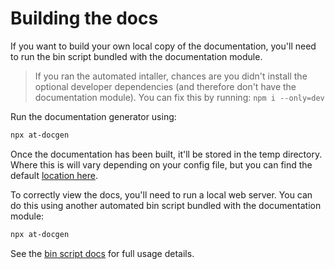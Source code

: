 # Building the docs
If you want to build your own local copy of the documentation, you'll need to run the bin script bundled with the documentation module.

> If you ran the automated intaller, chances are you didn't install the optional developer dependencies (and therefore don't have the documentation module). You can fix this by running:
`npm i --only=dev`

Run the documentation generator using:

```bash
npx at-docgen
```

Once the documentation has been built, it'll be stored in the temp directory. Where this is will vary depending on your config file, but you can find the default [location here](configuration?id=adapt-authoring-docs).

To correctly view the docs, you'll need to run a local web server. You can do this using another automated bin script bundled with the documentation module:

```bash
npx at-docgen
```

See the [bin script docs](binscripts) for full usage details.